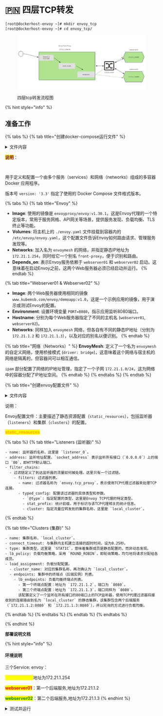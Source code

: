 # 🇵🇳 四层TCP转发

```
[root@dockerhost-envoy ~]# mkdir envoy_tcp
[root@dockerhost-envoy ~]# cd envoy_tcp/
```

<figure><img src="../../../.gitbook/assets/image.png" alt=""><figcaption><p>四层tcp转发流程图</p></figcaption></figure>

{% hint style="info" %}
## 准备工作

{% tabs %}
{% tab title="创建docker-compose运行文件" %}
<details>

<summary>文件内容</summary>

```powershell
# vim docker-compose.yaml
# cat docker-compose.yaml
version: '3.3'

services:
  envoy:
    image: envoyproxy/envoy:v1.30.1
    volumes:
    - ./envoy.yaml:/etc/envoy/envoy.yaml
    networks:
      envoymesh:
        ipv4_address: 172.21.1.254
        aliases:
        - front-proxy
    depends_on:
    - webserver01
    - webserver02

  webserver01:
    image: www.kubemsb.com/envoy/demoapp:v1.0
    environment:
      - PORT=8080
    hostname: webserver01
    networks:
      envoymesh:
        ipv4_address: 172.21.1.2
        aliases:
        - webserver01

  webserver02:
    image: www.kubemsb.com/envoy/demoapp:v1.0
    environment:
      - PORT=8080
    hostname: webserver02
    networks:
      envoymesh:
        ipv4_address: 172.21.1.3
        aliases:
        - webserver02

networks:
  envoymesh:
    driver: bridge
    ipam:
      config:
        - subnet: 172.21.1.0/24
```

</details>

<mark style="color:purple;">**说明**</mark>：

<img alt="" class="gitbook-drawing">

用于定义和配置一个由多个服务（services）和网络（networks）组成的多容器 Docker 应用程序。

版本号 `version: '3.3'` 指定了使用的 Docker Compose 文件格式版本。

{% tabs %}
{% tab title="Envoy" %}
* **Image**: 使用的镜像是 `envoyproxy/envoy:v1.30.1`，这是Envoy代理的一个特定版本，常用于服务网格、API网关等场景，提供服务发现、负载均衡、TLS终止等功能。
* **Volumes**: 将主机上的 `./envoy.yaml` 文件挂载到容器内的 `/etc/envoy/envoy.yaml`，这个配置文件告诉Envoy如何路由请求、管理服务发现等。
* **Networks**: 加入名为 `envoymesh` 的网络，并指定静态IP地址为 `172.21.1.254`，同时给它一个别名 `front-proxy`，便于识别和路由。
* **Depends\_on**: 表示Envoy服务依赖于 `webserver01` 和 `webserver02` 启动。这意味着在启动Envoy之前，这两个Web服务器必须已经启动并运行。
{% endtab %}

{% tab title="Webserver01 & Webserver02" %}
* **Image**: 两个Web服务器使用相同的镜像`www.kubemsb.com/envoy/demoapp:v1.0`，这是一个示例应用的镜像，用于演示或测试Envoy的配置。
* **Environment**: 设置环境变量 `PORT=8080`，指示应用监听8080端口。
* **Hostname**: 分别为每个Web服务器指定了不同的主机名 (`webserver01`, `webserver02`)。
* **Networks**: 同样加入 `envoymesh` 网络，但各自有不同的静态IP地址（分别为 `172.21.1.2` 和 `172.21.1.3`），以及对应的别名以便识别。
{% endtab %}

{% tab title="网络（Networks）" %}
**EnvoyMesh**: 定义了一个名为 `envoymesh` 的自定义网络，使用桥接模式 (`driver: bridge`)，这意味着这个网络与宿主机的网络是隔离的，但容器间可以相互通信。

`ipam` 部分配置了网络的IP地址管理，指定了一个子网 `172.21.1.0/24`，这为网络中的容器分配了IP地址空间。
{% endtab %}
{% endtabs %}
{% endtab %}

{% tab title="创建envoy配置文件" %}
<details>

<summary>文件内容</summary>

```powershell
# vim envoy.yaml
# cat envoy.yaml
static_resources:
  listeners:
    name: listener_0
    address:
      socket_address: { address: 0.0.0.0, port_value: 80 }
    filter_chains:
    - filters:
      - name: envoy.tcp_proxy
        typed_config:
          "@type": type.googleapis.com/envoy.extensions.filters.network.tcp_proxy.v3.TcpProxy
          stat_prefix: tcp
          cluster: local_cluster

  clusters:
  - name: local_cluster
    connect_timeout: 0.25s
    type: STATIC
    lb_policy: ROUND_ROBIN
    load_assignment:
      cluster_name: local_cluster
      endpoints:
      - lb_endpoints:
        - endpoint:
            address:
              socket_address: { address: 172.21.1.2, port_value: 8080 }
        - endpoint:
            address:
              socket_address: { address: 172.21.1.3, port_value: 8080 }
```



</details>

说明：

Envoy配置文件：主要描述了静态资源配置（`static_resources`），包括监听器（`listeners`）和集群（`clusters`）的配置。

<mark style="color:orange;">**static\_resources**</mark>

{% tabs %}
{% tab title="Listeners (监听器)" %}
```
- name: 监听器的名称，这里是 `listener_0`。
- address: 监听地址配置，`socket_address` 表示监听所有接口（`0.0.0.0`）上的端口 `80`，即HTTP默认端口。
- filter_chains:
  - 过滤链定义了到达监听器的流量如何被处理。这里只有一个过滤链。
    - filters: 过滤器列表。
      - name: 过滤器名称为 `envoy.tcp_proxy`，表示使用TCP代理过滤器来处理TCP连接。
      - typed_config: 配置该过滤器的具体类型和参数。
        - `@type`: 指定配置的类型，这里是Envoy TCP代理的特定类型。
        - stat_prefix: 统计前缀，用于标识与该TCP代理相关的统计信息。
        - cluster: 指定流量应转发到的集群名称，这里是 `local_cluster`。
```
{% endtab %}

{% tab title="Clusters (集群)" %}
```
- name: 集群名称，`local_cluster`。
- connect_timeout: 与集群内主机建立连接的超时时间，设为0.25秒。
- type: 集群类型，这里是 `STATIC`，意味着集群成员是静态配置的，而非动态发现。
- lb_policy: 负载均衡策略，采用 `ROUND_ROBIN`，即轮询策略，均匀地将请求分配给各成员。
- load_assignment: 负载分配配置。
  - cluster_name: 对应的集群名称，再次确认为 `local_cluster`。
  - endpoints: 集群中的终端点（后端实例）列表。
    - lb_endpoints: 负载均衡终端点列表。
      - 第一个终端点配置：地址为 `172.21.1.2`，端口为 `8080`。
      - 第二个终端点配置：地址为 `172.21.1.3`，端口同样为 `8080`。
      该配置定义了一个监听在所有接口的80端口上的TCP监听器，使用TCP代理过滤器将接收到的连接路由到名为 `local_cluster` 的静态集群，该集群包含两个后端服务（`172.21.1.2:8080` 和 `172.21.1.3:8080`），并以轮询的方式进行负载均衡。
```
{% endtab %}
{% endtabs %}
{% endtab %}
{% endtabs %}


{% endhint %}

**部署说明文档**

{% hint style="info" %}
#### 环境说明

三个Service: envoy：

<mark style="color:yellow;">**Front Proxy：**</mark>地址为172.21.1.254&#x20;

<mark style="color:red;">**webserver01**</mark>：第一个后端服务,地址为172.21.1.2&#x20;

<mark style="color:green;">**webserver02**</mark>：第二个后端服务,地址为172.21.1.3
{% endhint %}

<details>

<summary>测试并运行</summary>

```powershell
[root@dockerhost-envoy envoy_tcp]# ls
docker-compose.yaml  envoy.yaml
```

```
docker-compose up
```

```bash
# docker-compose up
[+] Running 17/17
 ✔ webserver02 5 layers [⣿⣿⣿⣿⣿]      0B/0B      Pulled                                     4.4s
   ✔ c9b1b535fdd9 Pull complete                                                            0.1s
   ✔ 3cbce035cd7c Pull complete                                                            0.2s
   ✔ b83463f478a5 Pull complete                                                            0.1s
   ✔ 34b1f286d5e2 Pull complete                                                            0.1s
   ✔ 6331f5dc1421 Pull complete                                                            0.1s
 ✔ envoy 9 layers [⣿⣿⣿⣿⣿⣿⣿⣿⣿]      0B/0B      Pulled                                      18.9s
   ✔ 3c645031de29 Pull complete                                                            4.4s
   ✔ 7ab97aeb917d Pull complete                                                            2.2s
   ✔ 2a39cc7bea2e Pull complete                                                            2.3s
   ✔ 7516628aee78 Pull complete                                                            5.6s
   ✔ 13639560348b Pull complete                                                            4.5s
   ✔ 5806e3fdc9eb Pull complete                                                            6.9s
   ✔ 68a59cac32b1 Pull complete                                                            6.6s
   ✔ 88dd63b8ec5a Pull complete                                                            9.5s
   ✔ 4f4fb700ef54 Pull complete                                                            9.0s
 ✔ webserver01 Pulled                                                                      4.4s
[+] Running 4/3
 ✔ Network envoy_tcp_envoymesh        Created                                              0.0s
 ✔ Container envoy_tcp-webserver02-1  Created                                              0.2s
 ✔ Container envoy_tcp-webserver01-1  Created                                              0.2s
 ✔ Container envoy_tcp-envoy-1        Created                                              0.0s
Attaching to envoy-1, webserver01-1, webserver02-1
webserver02-1  |  * Running on http://0.0.0.0:8080/ (Press CTRL+C to quit)
webserver01-1  |  * Running on http://0.0.0.0:8080/ (Press CTRL+C to quit)
envoy-1        | [2024-05-23 06:39:54.186][1][info][main] [source/server/server.cc:428] initializing epoch 0 (base id=0, hot restart version=11.104)
```

```powershell
# curl http://172.21.1.254/
demoapp v1.0 !! ClientIP: 172.21.1.254, ServerName: webserver02, ServerIP: 172.21.1.3!
```

```powershell
查看相关的日志
webserver02-1  | 172.21.1.254 - - [23/May/2024 06:58:59] "GET / HTTP/1.1" 200 -
webserver01-1  | 172.21.1.254 - - [23/May/2024 06:59:06] "GET / HTTP/1.1" 200 -
```

```powershell
# docker-compose down
```



</details>

